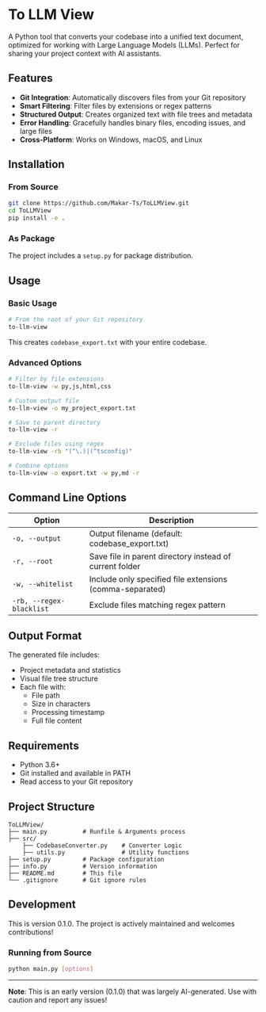 # To LLM View

A Python tool that converts your codebase into a unified text document, optimized for working with Large Language Models (LLMs). Perfect for sharing your project context with AI assistants.

## Features

- **Git Integration**: Automatically discovers files from your Git repository
- **Smart Filtering**: Filter files by extensions or regex patterns
- **Structured Output**: Creates organized text with file trees and metadata
- **Error Handling**: Gracefully handles binary files, encoding issues, and large files
- **Cross-Platform**: Works on Windows, macOS, and Linux

## Installation

### From Source
```bash
git clone https://github.com/Makar-Ts/ToLLMView.git
cd ToLLMView
pip install -e .
```

### As Package
The project includes a `setup.py` for package distribution.

## Usage

### Basic Usage
```bash
# From the root of your Git repository
to-llm-view
```

This creates `codebase_export.txt` with your entire codebase.

### Advanced Options

```bash
# Filter by file extensions
to-llm-view -w py,js,html,css

# Custom output file
to-llm-view -o my_project_export.txt

# Save to parent directory
to-llm-view -r

# Exclude files using regex
to-llm-view -rb "(^\.)|(^tsconfig)"

# Combine options
to-llm-view -o export.txt -w py,md -r
```

## Command Line Options

| Option | Description |
|--------|-------------|
| `-o, --output` | Output filename (default: codebase_export.txt) |
| `-r, --root` | Save file in parent directory instead of current folder |
| `-w, --whitelist` | Include only specified file extensions (comma-separated) |
| `-rb, --regex-blacklist` | Exclude files matching regex pattern |

## Output Format

The generated file includes:
- Project metadata and statistics
- Visual file tree structure
- Each file with:
  - File path
  - Size in characters
  - Processing timestamp
  - Full file content

## Requirements

- Python 3.6+
- Git installed and available in PATH
- Read access to your Git repository

## Project Structure

```
ToLLMView/
├── main.py          # Runfile & Arguments process
├── src/
    ├── CodebaseConverter.py    # Converter Logic
    ├── utils.py                # Utility functions
├── setup.py         # Package configuration
├── info.py          # Version information
├── README.md        # This file
└── .gitignore       # Git ignore rules
```

## Development

This is version 0.1.0. The project is actively maintained and welcomes contributions!

### Running from Source
```bash
python main.py [options]
```

---

**Note**: This is an early version (0.1.0) that was largely AI-generated. Use with caution and report any issues!